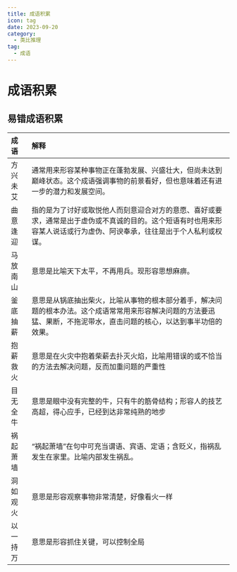 ```yaml
---
title: 成语积累
icon: tag
date: 2023-09-20
category:
  - 类比推理
tag:
  - 成语
---
```


# 成语积累

## 易错成语积累

| 成语     | 解释                                                                                                                                                                   |
| :------- | :--------------------------------------------------------------------------------------------------------------------------------------------------------------------- |
| 方兴未艾 | 通常用来形容某种事物正在蓬勃发展、兴盛壮大，但尚未达到巅峰状态。这个成语强调事物的前景看好，但也意味着还有进一步的潜力和发展空间。                                     |
| 曲意逢迎 | 指的是为了讨好或取悦他人而刻意迎合对方的意愿、喜好或要求，通常是出于虚伪或不真诚的目的。这个短语有时也用来形容某人说话或行为虚伪、阿谀奉承，往往是出于个人私利或权谋。 |
| 马放南山 | 意思是比喻天下太平，不再用兵。现形容思想麻痹。                                                                                                                         |
| 釜底抽薪 | 意思是从锅底抽出柴火，比喻从事物的根本部分着手，解决问题的根本办法。这个成语常常用来形容解决问题的方法要迅猛、果断，不拖泥带水，直击问题的核心，以达到事半功倍的效果。 |
| 抱薪救火 | 意思是在火灾中抱着柴薪去扑灭火焰，比喻用错误的或不恰当的方法去解决问题，反而加重问题的严重性                                                                           |
| 目无全牛 | 意思是眼中没有完整的牛，只有牛的筋骨结构；形容人的技艺高超，得心应手，已经到达非常纯熟的地步                                                                           |
| 祸起萧墙 | “祸起萧墙”在句中可充当谓语、宾语、定语；含贬义，指祸乱发生在家里。比喻内部发生祸乱。                                                                                   |
| 洞如观火 | 意思是形容观察事物非常清楚，好像看火一样                                                                                                                               |
| 以一持万 | 意思是形容抓住关键，可以控制全局                                                                                                                                       |